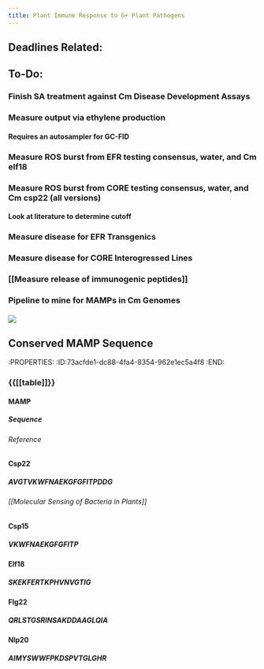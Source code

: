 ```yaml
---
title: Plant Immune Response to G+ Plant Pathogens
---
```


## **Deadlines Related**:
### 

## 

## **To-Do**:
### Finish SA treatment against Cm Disease Development Assays

### Measure output via ethylene production
#### Requires an autosampler for GC-FID

### Measure ROS burst from EFR testing consensus, water, and Cm elf18

### Measure ROS burst from CORE testing consensus, water, and Cm csp22 (all versions)
#### Look at literature to determine cutoff

### Measure disease for EFR Transgenics

### Measure disease for CORE Interogressed Lines

### [[Measure release of immunogenic peptides]]

### Pipeline to mine for MAMPs in Cm Genomes
#### 

#### ![](https://firebasestorage.googleapis.com/v0/b/firescript-577a2.appspot.com/o/imgs%2Fapp%2FQualifying_Exam%2FUoa9MYRQVK.png?alt=media&token=ad06e5f4-17af-4d74-ae1b-84df79140e70)

#### 

## 

## **Conserved MAMP Sequence**
:PROPERTIES:
:ID:73acfde1-dc88-4fa4-8354-962e1ec5a4f8
:END:
### {{[[table]]}}
#### MAMP
##### Sequence
###### Reference

#### Csp22
##### AVGTVKWFNAEKGFGFITPDDG
###### [[Molecular Sensing of Bacteria in Plants]]

#### Csp15
##### VKWFNAEKGFGFITP

#### Elf18
##### SKEKFERTKPHVNVGTIG

#### Flg22
##### QRLSTGSRINSAKDDAAGLQIA

#### Nlp20
##### AIMYSWWFPKDSPVTGLGHR
